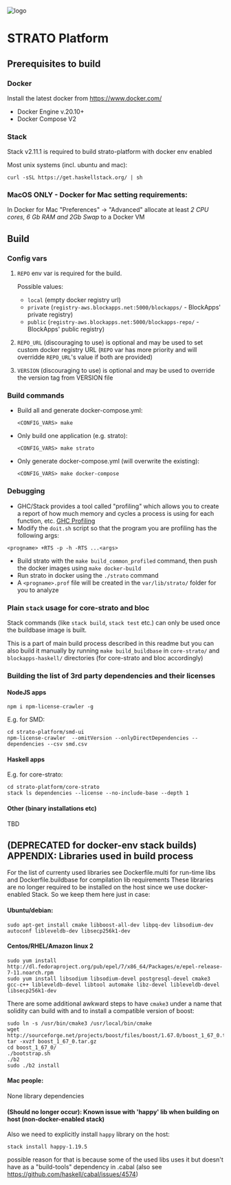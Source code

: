 ![logo](https://blockapps.net/wp-content/uploads/2025/01/STAKEABLE_GOLD_HALF.png)

# STRATO Platform

## Prerequisites to build

### Docker
Install the latest docker from https://www.docker.com/

- Docker Engine v.20.10+
- Docker Compose V2

### Stack
Stack v2.11.1 is required to build strato-platform with docker env enabled

Most unix systems (incl. ubuntu and mac):
```
curl -sSL https://get.haskellstack.org/ | sh
```

### MacOS ONLY - Docker for Mac setting requirements:
In Docker for Mac "Preferences" -> "Advanced" allocate at least *2 CPU cores, 6 Gb RAM and 2Gb Swap* to a Docker VM

## Build

### Config vars
1. `REPO` env var is required for the build.

    Possible values:
    - `local` (empty docker registry url)
    - `private` (`registry-aws.blockapps.net:5000/blockapps/` - BlockApps' private registry)
    - `public` (`registry-aws.blockapps.net:5000/blockapps-repo/` - BlockApps' public registry)

2. `REPO_URL` (discouraging to use) is optional and may be used to set custom docker registry URL (`REPO` var has more priority and will overridde `REPO_URL`'s value if both are provided)

3. `VERSION` (discouraging to use) is optional and may be used to override the version tag from VERSION file

### Build commands
-  Build all and generate docker-compose.yml:
    ```
    <CONFIG_VARS> make
    ```

- Only build one application (e.g. strato):
    ```
    <CONFIG_VARS> make strato
    ```

- Only generate docker-compose.yml (will overwrite the existing):
    ```
    <CONFIG_VARS> make docker-compose
    ```
### Debugging
- GHC/Stack provides a tool called "profiling" which allows you to create a report of how much memory and cycles a process is using for each function, etc. 
  [GHC Profiling](https://downloads.haskell.org/~ghc/latest/docs/html/users_guide/profiling.html)
- Modify the `doit.sh` script so that the program you are profiling has the following args:

```
<progname> +RTS -p -h -RTS ...<args>
```

- Build strato with the `make build_common_profiled` command, then push the docker images using `make docker-build`
- Run strato in docker using the `./strato` command
- A `<progname>.prof` file will be created in the `var/lib/strato/` folder for you to analyze
### Plain `stack` usage for core-strato and bloc
Stack commands (like `stack build`, `stack test` etc.) can only be used once the buildbase image is built.

This is a part of main build process described in this readme but you can also build it manually by running
```make build_buildbase``` in `core-strato/` and `blockapps-haskell/` directories (for core-strato and bloc accordingly)

### Building the list of 3rd party dependencies and their licenses

#### NodeJS apps

```
npm i npm-license-crawler -g
```

E.g. for SMD:
```
cd strato-platform/smd-ui
npm-license-crawler  --omitVersion --onlyDirectDependencies --dependencies --csv smd.csv
```

#### Haskell apps

E.g. for core-strato:
```
cd strato-platform/core-strato
stack ls dependencies --license --no-include-base --depth 1
```

#### Other (binary installations etc)

TBD

## (**DEPRECATED** for docker-env stack builds) APPENDIX: Libraries used in build process

For the list of currenty used libraries see Dockerfile.multi for run-time libs and Dockerfile.buildbase for compilation lib requirements
These libraries are no longer required to be installed on the host since we use docker-enabled Stack. So we keep them here just in case:


#### Ubuntu/debian:

```
sudo apt-get install cmake libboost-all-dev libpq-dev libsodium-dev autoconf libleveldb-dev libsecp256k1-dev
```

#### Centos/RHEL/Amazon linux 2

```
sudo yum install http://dl.fedoraproject.org/pub/epel/7/x86_64/Packages/e/epel-release-7-11.noarch.rpm
sudo yum install libsodium libsodium-devel postgresql-devel cmake3 gcc-c++ libleveldb-devel libtool automake libz-devel libleveldb-devel libsecp256k1-dev
```
There are some additional awkward steps to have `cmake3` under a name that solidity can build with
and to install a compatible version of boost:
```
sudo ln -s /usr/bin/cmake3 /usr/local/bin/cmake
wget http://sourceforge.net/projects/boost/files/boost/1.67.0/boost_1_67_0.tar.gz
tar -xvzf boost_1_67_0.tar.gz
cd boost_1_67_0/
./bootstrap.sh
./b2
sudo ./b2 install
```

#### Mac people:

None library dependencies

#### (Should no longer occur): Known issue with 'happy' lib when building on host (non-docker-enabled stack)

Also we need to explicitly install `happy` library on the host:
```
stack install happy-1.19.5
```
possible reason for that is because some of the used libs uses it but doesn't have as a "build-tools" dependency in .cabal
(also see https://github.com/haskell/cabal/issues/4574)

